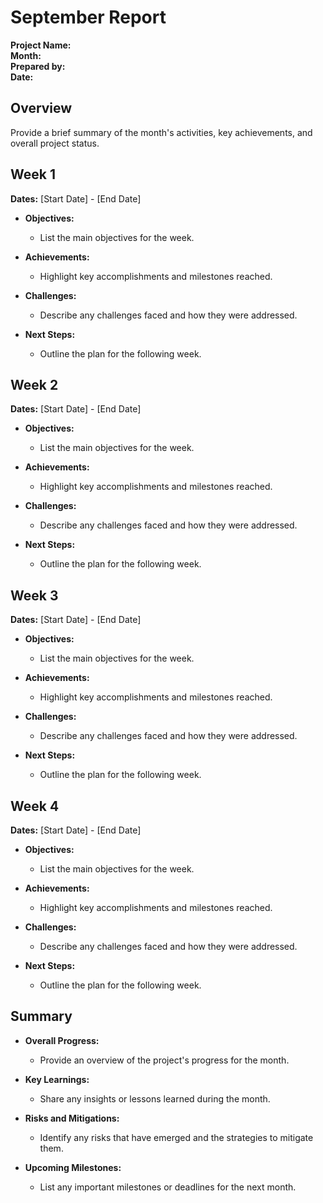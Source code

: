 # September Report

**Project Name:**  
**Month:**  
**Prepared by:**  
**Date:**  

## Overview

Provide a brief summary of the month's activities, key achievements, and overall project status.

## Week 1

**Dates:** [Start Date] - [End Date]

- **Objectives:**
  - List the main objectives for the week.

- **Achievements:**
  - Highlight key accomplishments and milestones reached.

- **Challenges:**
  - Describe any challenges faced and how they were addressed.

- **Next Steps:**
  - Outline the plan for the following week.

## Week 2

**Dates:** [Start Date] - [End Date]

- **Objectives:**
  - List the main objectives for the week.

- **Achievements:**
  - Highlight key accomplishments and milestones reached.

- **Challenges:**
  - Describe any challenges faced and how they were addressed.

- **Next Steps:**
  - Outline the plan for the following week.

## Week 3

**Dates:** [Start Date] - [End Date]

- **Objectives:**
  - List the main objectives for the week.

- **Achievements:**
  - Highlight key accomplishments and milestones reached.

- **Challenges:**
  - Describe any challenges faced and how they were addressed.

- **Next Steps:**
  - Outline the plan for the following week.

## Week 4

**Dates:** [Start Date] - [End Date]

- **Objectives:**
  - List the main objectives for the week.

- **Achievements:**
  - Highlight key accomplishments and milestones reached.

- **Challenges:**
  - Describe any challenges faced and how they were addressed.

- **Next Steps:**
  - Outline the plan for the following week.

## Summary

- **Overall Progress:**
  - Provide an overview of the project's progress for the month.

- **Key Learnings:**
  - Share any insights or lessons learned during the month.

- **Risks and Mitigations:**
  - Identify any risks that have emerged and the strategies to mitigate them.

- **Upcoming Milestones:**
  - List any important milestones or deadlines for the next month.
